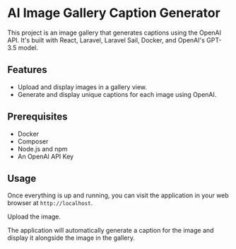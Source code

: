 # AI Image Gallery Caption Generator

This project is an image gallery that generates captions using the OpenAI API. It's built with React, Laravel, Laravel Sail, Docker, and OpenAI's GPT-3.5 model. 

## Features

- Upload and display images in a gallery view.
- Generate and display unique captions for each image using OpenAI.

## Prerequisites

- Docker
- Composer
- Node.js and npm
- An OpenAI API Key


## Usage

Once everything is up and running, you can visit the application in your web browser at `http://localhost`.

Upload the image.

The application will automatically generate a caption for the image and display it alongside the image in the gallery.
